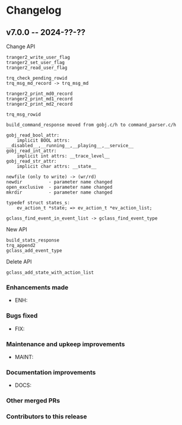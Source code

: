 # **Changelog**

## v7.0.0 -- 2024-??-??

Change API

    tranger2_write_user_flag
    tranger2_set_user_flag
    tranger2_read_user_flag

    trq_check_pending_rowid
    trq_msg_md_record -> trq_msg_md

    tranger2_print_md0_record
    tranger2_print_md1_record
    tranger2_print_md2_record

    trq_msg_rowid

    build_command_response moved from gobj.c/h to command_parser.c/h

    gobj_read_bool_attr:
        implicit BOOL attrs: __disabled__,__running__,__playing__,__service__
    gobj_read_int_attr:
        implicit int attrs: __trace_level__
    gobj_read_str_attr:
        implicit char attrs: __state__

    newfile (only to write) -> (wr/rd)
    newdir          - parameter name changed
    open_exclusive  - parameter name changed
    mkrdir          - parameter name changed

    typedef struct states_s:
        ev_action_t *state; => ev_action_t *ev_action_list;

    gclass_find_event_in_event_list -> gclass_find_event_type

New API

    build_stats_response
    trq_append2
    gclass_add_event_type


Delete API

    gclass_add_state_with_action_list

<!-- ([full changelog](https://github.com/executablebooks/sphinx-book-theme/compare/v1.1.1...3da24da74f6042599fe6c9e2d612f5cbdef42280)) -->

### Enhancements made

- ENH:

### Bugs fixed

- FIX:

### Maintenance and upkeep improvements

- MAINT:

### Documentation improvements

- DOCS:

### Other merged PRs

### Contributors to this release
